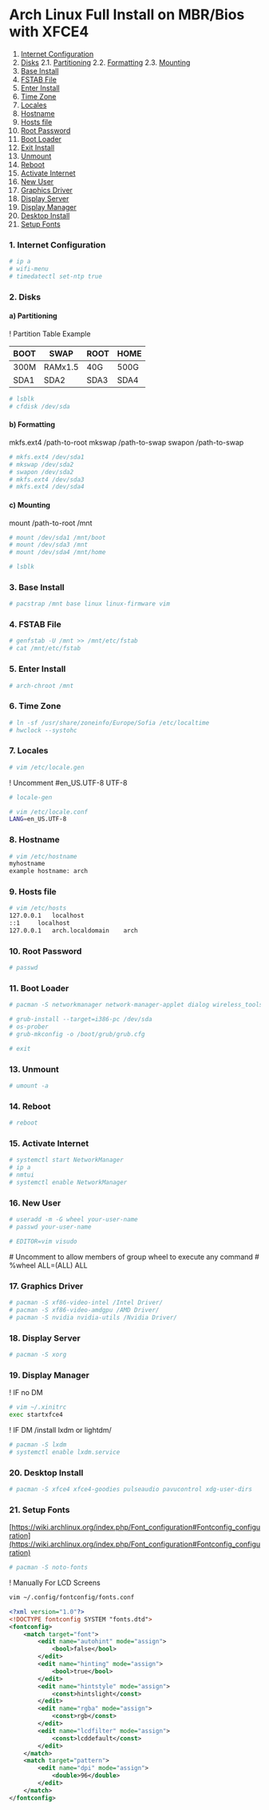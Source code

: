 # Arch Linux Full Install on MBR/Bios with XFCE4

1. [Internet Configuration](#1-internet-configuration)
2. [Disks](#2-disks)
2.1. [Partitioning](#2-a-partitioning)
2.2. [Formatting](#2-b-formatting)
2.3. [Mounting](#2-cmounting)
3. [Base Install](#3-base-install)
4. [FSTAB File](#4-fstab-file)
5. [Enter Install](#5-enter-install)
6. [Time Zone](#6-time-zone)
7. [Locales](#7-locales)
8. [Hostname](#8-hostiname)
9. [Hosts file](#9-hosts-file)
10. [Root Password](#10-root-password)
11. [Boot Loader](#11-boot-loader)
12. [Exit Install](#12-exit-installer)
13. [Unmount](#13-unmount)
14. [Reboot](#14-reboot)
15. [Activate Internet](#15-activate-internet)
16. [New User](#16-new-user)
17. [Graphics Driver](#17-graphics-driver)
18. [Display Server](#18-display-server)
19. [Display Manager](#19-display-manager)
20. [Desktop Install](#20-desktop-install)
21. [Setup Fonts](#21-setup-fonts)

### <a name="1-internet-configuration">1. Internet Configuration</a>

```bash
# ip a
# wifi-menu
# timedatectl set-ntp true
```

### 2. Disks

#### a) Partitioning

! Partition Table Example

| BOOT | SWAP | ROOT | HOME |
| ---- | ---- | ---- | ---- |
| 300M | RAMx1.5 | 40G | 500G | 
| SDA1 | SDA2 | SDA3 | SDA4 |

```bash
# lsblk
# cfdisk /dev/sda
```

#### b) Formatting


mkfs.ext4 /path-to-root
mkswap /path-to-swap
swapon /path-to-swap

```bash
# mkfs.ext4 /dev/sda1
# mkswap /dev/sda2
# swapon /dev/sda2
# mkfs.ext4 /dev/sda3
# mkfs.ext4 /dev/sda4
```

#### c) Mounting

mount /path-to-root /mnt

```bash
# mount /dev/sda1 /mnt/boot
# mount /dev/sda3 /mnt
# mount /dev/sda4 /mnt/home

# lsblk
```

### 3. Base Install

```bash
# pacstrap /mnt base linux linux-firmware vim
```

### 4. FSTAB File

```bash
# genfstab -U /mnt >> /mnt/etc/fstab
# cat /mnt/etc/fstab
```

### 5. Enter Install

```bash
# arch-chroot /mnt
```

### 6. Time Zone

```bash
# ln -sf /usr/share/zoneinfo/Europe/Sofia /etc/localtime
# hwclock --systohc
```

### 7. Locales

```bash
# vim /etc/locale.gen
```

! Uncomment #en_US.UTF-8 UTF-8

```bash
# locale-gen

# vim /etc/locale.conf
LANG=en_US.UTF-8
```

### 8. Hostname

```bash
# vim /etc/hostname
myhostname
example hostname: arch
```

### 9. Hosts file

```bash
# vim /etc/hosts
127.0.0.1	localhost
::1		localhost
127.0.0.1	arch.localdomain	arch
```

### 10. Root Password

```bash
# passwd
```

### 11. Boot Loader

```bash
# pacman -S networkmanager network-manager-applet dialog wireless_tools wpa_supplicant iputils os-prober mtools dosfstools base-devel linux-headers

# grub-install --target=i386-pc /dev/sda
# os-prober
# grub-mkconfig -o /boot/grub/grub.cfg

# exit
```

### 13. Unmount

```bash
# umount -a
```

### 14. Reboot 

```bash
# reboot
```

### 15. Activate Internet

```bash
# systemctl start NetworkManager
# ip a
# nmtui
# systemctl enable NetworkManager
```

### 16. New User

```bash
# useradd -m -G wheel your-user-name
# passwd your-user-name

# EDITOR=vim visudo
```

\# Uncomment to allow members of group wheel to execute any command
\# %wheel ALL=(ALL) ALL


### 17. Graphics Driver

```bash
# pacman -S xf86-video-intel /Intel Driver/
# pacman -S xf86-video-amdgpu /AMD Driver/
# pacman -S nvidia nvidia-utils /Nvidia Driver/
```

### 18. Display Server

```bash
# pacman -S xorg
```

### 19. Display Manager

\! IF no DM

```bash
# vim ~/.xinitrc
exec startxfce4
```

\! IF DM /install lxdm or lightdm/
```bash
# pacman -S lxdm
# systemctl enable lxdm.service
```

### 20. Desktop Install

```bash
# pacman -S xfce4 xfce4-goodies pulseaudio pavucontrol xdg-user-dirs
```

### 21. Setup Fonts
[https://wiki.archlinux.org/index.php/Font_configuration#Fontconfig_configuration](https://wiki.archlinux.org/index.php/Font_configuration#Fontconfig_configuration)

```bash
# pacman -S noto-fonts
```

! Manually For LCD Screens

```bash
vim ~/.config/fontconfig/fonts.conf
```

```xml
<?xml version="1.0"?>
<!DOCTYPE fontconfig SYSTEM "fonts.dtd">
<fontconfig>
	<match target="font">
		<edit name="autohint" mode="assign">
			<bool>false</bool>
		</edit>
		<edit name="hinting" mode="assign">
			<bool>true</bool>
		</edit>
		<edit name="hintstyle" mode="assign">
			<const>hintslight</const>
		</edit>
		<edit name="rgba" mode="assign">
			<const>rgb</const>
		</edit>
		<edit name="lcdfilter" mode="assign">
			<const>lcddefault</const>
		</edit>
	</match>
	<match target="pattern">
		<edit name="dpi" mode="assign">
			<double>96</double>
		</edit>
	</match>
</fontconfig>
```
